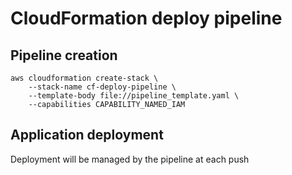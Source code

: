 # CloudFormation deploy pipeline

## Pipeline creation

```shell
aws cloudformation create-stack \
    --stack-name cf-deploy-pipeline \
    --template-body file://pipeline_template.yaml \
    --capabilities CAPABILITY_NAMED_IAM
```

## Application deployment

Deployment will be managed by the pipeline at each push
